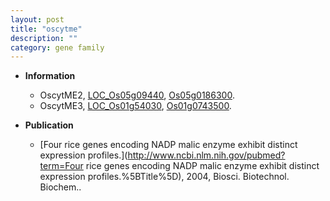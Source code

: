 ```yaml
---
layout: post
title: "oscytme"
description: ""
category: gene family
---
```


* **Information**  
    + OscytME2, [LOC_Os05g09440](http://rice.plantbiology.msu.edu/cgi-bin/ORF_infopage.cgi?orf=LOC_Os05g09440), [Os05g0186300](http://rapdb.dna.affrc.go.jp/viewer/gbrowse_details/irgsp1?name=Os05g0186300).
    + OscytME3, [LOC_Os01g54030](http://rice.plantbiology.msu.edu/cgi-bin/ORF_infopage.cgi?orf=LOC_Os01g54030), [Os01g0743500](http://rapdb.dna.affrc.go.jp/viewer/gbrowse_details/irgsp1?name=Os01g0743500).

* **Publication**  
    + [Four rice genes encoding NADP malic enzyme exhibit distinct expression profiles.](http://www.ncbi.nlm.nih.gov/pubmed?term=Four rice genes encoding NADP malic enzyme exhibit distinct expression profiles.%5BTitle%5D), 2004, Biosci. Biotechnol. Biochem..


